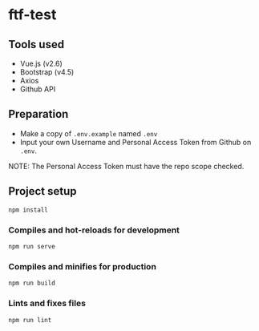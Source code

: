 # ftf-test

## Tools used

- Vue.js (v2.6)
- Bootstrap (v4.5)
- Axios
- Github API

## Preparation

- Make a copy of `.env.example` named `.env`
- Input your own Username and Personal Access Token from Github on `.env`.

NOTE: The Personal Access Token must have the repo scope checked.

## Project setup

```
npm install
```

### Compiles and hot-reloads for development

```
npm run serve
```

### Compiles and minifies for production

```
npm run build
```

### Lints and fixes files

```
npm run lint
```
